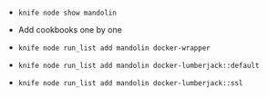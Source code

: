 - `knife node show mandolin`

- Add cookbooks one by one
- `knife node run_list add mandolin docker-wrapper`
- `knife node run_list add mandolin docker-lumberjack::default`
- `knife node run_list add mandolin docker-lumberjack::ssl`